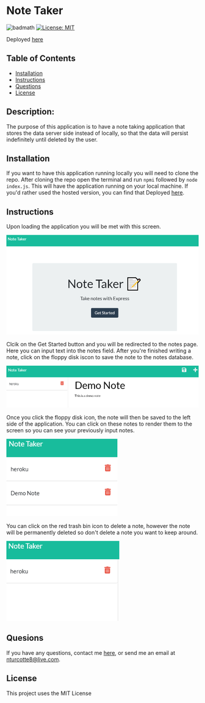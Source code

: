 # Note Taker
![badmath](https://img.shields.io/github/repo-size/TheHebi/readme-generator)
[![License: MIT](https://img.shields.io/badge/License-MIT-yellow.svg)](https://opensource.org/licenses/MIT)

Deployed <a href="https://njt-note-taker.herokuapp.com/" target="_blank">here</a>
 ## Table of Contents
* [Installation](#installation)
* [Instructions](#instructions)
* [Questions](#questions)
* [License](#license)

## Description:
The purpose of this application is to have a note taking application that stores the data server side instead of locally, so that the data will persist indefinitely until deleted by the user.
## Installation
If you want to have this application running locally you will need to clone the repo. After cloning the repo open the terminal and run `npmi` followed by `node index.js`. This will have the application running on your local machine. If you'd rather used the hosted version, you can find that Deployed <a href="https://njt-note-taker.herokuapp.com/" target="_blank">here</a>.
## Instructions
Upon loading the application you will be met with this screen.

![initial load](./images/initial-load.png)

Clcik on the Get Started button and you will be redirected to the notes page. Here you can input text into the notes field. After you're finished writing a note, click on the floppy disk iscon to save the note to the notes database.

![demo note](./images/demo-note.png)

Once you click the floppy disk icon, the note will then be saved to the left side of the application. You can click on these notes to render them to the screen so you can see your previously input notes.

![note added](./images/note-added.png)

You can click on the red trash bin icon to delete a note, however the note will be permanently deleted so don't delete a note you want to keep around.

![note deleted](./images/note-deleted.png)

## Quesions
If you have any questions, contact me <a href="https://github.com/TheHebi" target="_blank">here</a>, or send me an email at nturcotte8@live.com.

## License 
 This project uses the MIT License